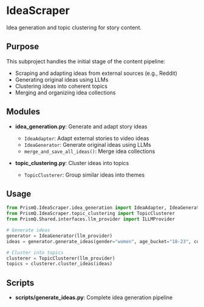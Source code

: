 # IdeaScraper

Idea generation and topic clustering for story content.

## Purpose

This subproject handles the initial stage of the content pipeline:
- Scraping and adapting ideas from external sources (e.g., Reddit)
- Generating original ideas using LLMs
- Clustering ideas into coherent topics
- Merging and organizing idea collections

## Modules

- **idea_generation.py**: Generate and adapt story ideas
  - `IdeaAdapter`: Adapt external stories to video ideas
  - `IdeaGenerator`: Generate original ideas using LLMs
  - `merge_and_save_all_ideas()`: Merge idea collections

- **topic_clustering.py**: Cluster ideas into topics
  - `TopicClusterer`: Group similar ideas into themes

## Usage

```python
from PrismQ.IdeaScraper.idea_generation import IdeaAdapter, IdeaGenerator
from PrismQ.IdeaScraper.topic_clustering import TopicClusterer
from PrismQ.Shared.interfaces.llm_provider import ILLMProvider

# Generate ideas
generator = IdeaGenerator(llm_provider)
ideas = generator.generate_ideas(gender="women", age_bucket="18-23", count=20)

# Cluster into topics
clusterer = TopicClusterer(llm_provider)
topics = clusterer.cluster_ideas(ideas)
```

## Scripts

- **scripts/generate_ideas.py**: Complete idea generation pipeline
